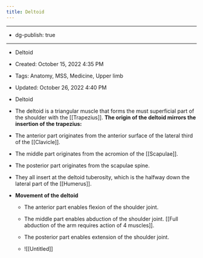```yaml
---
title: Deltoid
---
```


- --

- dg-publish: true

- --

- Deltoid

- Created: October 15, 2022 4:35 PM

- Tags: Anatomy, MSS, Medicine, Upper limb

- Updated: October 26, 2022 4:40 PM

- Deltoid

- The deltoid is a triangular muscle that forms the must superficial part of the shoulder with the [[Trapezius]]. ******************************The origin of the deltoid mirrors the insertion of the trapezius:******************************

- The anterior part originates from the anterior surface of the lateral third of the [[Clavicle]].

- The middle part originates from the acromion of the [[Scapulae]].

- The posterior part originates from the scapulae spine.

- They all insert at the deltoid tuberosity, which is the halfway down the lateral part of the [[Humerus]].

- ********************************************Movement of the deltoid********************************************
	 - The anterior part enables flexion of the shoulder joint.

	 - The middle part enables abduction of the shoulder joint. [[Full abduction of the arm requires action of 4 muscles]].

	 - The posterior part enables extension of the shoulder joint.

	 - ![[Untitled]]
